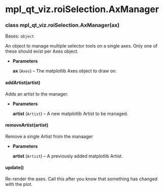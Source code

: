 # mpl_qt_viz.roiSelection.AxManager


### class mpl_qt_viz.roiSelection.AxManager(ax)
Bases: `object`

An object to manage multiple selector tools on a single axes. Only one of these should exist per Axes object.


* **Parameters**

    **ax** (`Axes`) – The matplotlib Axes object to draw on.



#### addArtist(artist)
Adds an artist to the manager.


* **Parameters**

    **artist** (`Artist`) – A new matplotlib Artist to be managed.



#### removeArtist(artist)
Remove a single Artist from the manaager


* **Parameters**

    **artist** (`Artist`) – A previously added matplotlib Artist.



#### update()
Re-render the axes. Call this after you know that something has changed with the plot.

